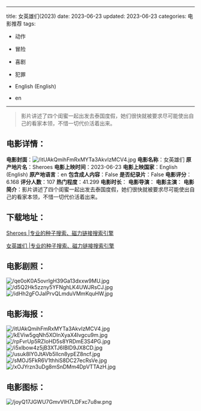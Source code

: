 
---
title: 女英雄们(2023)
date: 2023-06-23
updated: 2023-06-23
categories: 电影推荐
tags:
- 动作
- 冒险
- 喜剧
- 犯罪

- English (English)
- en
---


> 影片讲述了四个闺蜜一起出发去泰国度假，她们很快就被要求尽可能使出自己的看家本领，不惜一切代价活着出来。

## **电影详情**：

**电影封面**：<img src="https://image.tmdb.org/t/p/w200/itUAkQmihFmRxMYTa3AkvIzMCV4.jpg" alt="/itUAkQmihFmRxMYTa3AkvIzMCV4.jpg" title="/itUAkQmihFmRxMYTa3AkvIzMCV4.jpg">
**电影名称**：女英雄们
**原产地片名**：Sheroes
**电影上映时间**：2023-06-23
**电影上映国家**：English (English)
**原产地语言**：en
**包含成人内容**：False
**是否纪录片**：False
**电影评分**：6.168
**评分人数**：107
**热门程度**：41.299
**电影时长**：
**电影导演**：
**电影主演**：
**电影简介**：影片讲述了四个闺蜜一起出发去泰国度假，她们很快就被要求尽可能使出自己的看家本领，不惜一切代价活着出来。

## **下载地址**：
[Sheroes |专业的种子搜索、磁力链接搜索引擎](https://movie.amd794.com:2083/?search=Sheroes&ordering=&mode=match_phrase&page_size=10&page=1)

[女英雄们 |专业的种子搜索、磁力链接搜索引擎](https://movie.amd794.com:2083/?search=%E5%A5%B3%E8%8B%B1%E9%9B%84%E4%BB%AC&ordering=&mode=match_phrase&page_size=10&page=1)
 

## **电影剧照**：
<img src="https://image.tmdb.org/t/p/original/qe0oK0A5ovrlgH39Ga13dxxw9MU.jpg" alt="/qe0oK0A5ovrlgH39Ga13dxxw9MU.jpg" title="/qe0oK0A5ovrlgH39Ga13dxxw9MU.jpg"><img src="https://image.tmdb.org/t/p/original/d5Q2Hk5zzny5YFNghLK4UWJRsCJ.jpg" alt="/d5Q2Hk5zzny5YFNghLK4UWJRsCJ.jpg" title="/d5Q2Hk5zzny5YFNghLK4UWJRsCJ.jpg"><img src="https://image.tmdb.org/t/p/original/idHh2gFOJalPrvQLmduVMmKquHW.jpg" alt="/idHh2gFOJalPrvQLmduVMmKquHW.jpg" title="/idHh2gFOJalPrvQLmduVMmKquHW.jpg">

## **电影海报**：
<img src="https://image.tmdb.org/t/p/original/itUAkQmihFmRxMYTa3AkvIzMCV4.jpg" alt="/itUAkQmihFmRxMYTa3AkvIzMCV4.jpg" title="/itUAkQmihFmRxMYTa3AkvIzMCV4.jpg"><img src="https://image.tmdb.org/t/p/original/kEViw5gqNh5XOlnXyaX4Ivgcu9m.jpg" alt="/kEViw5gqNh5XOlnXyaX4Ivgcu9m.jpg" title="/kEViw5gqNh5XOlnXyaX4Ivgcu9m.jpg"><img src="https://image.tmdb.org/t/p/original/rpFvrUp5RZIoHD5s8YRDmE3S4PG.jpg" alt="/rpFvrUp5RZIoHD5s8YRDmE3S4PG.jpg" title="/rpFvrUp5RZIoHD5s8YRDmE3S4PG.jpg"><img src="https://image.tmdb.org/t/p/original/i5xlbow4z5jB3XTJ6IBID9JX8CD.jpg" alt="/i5xlbow4z5jB3XTJ6IBID9JX8CD.jpg" title="/i5xlbow4z5jB3XTJ6IBID9JX8CD.jpg"><img src="https://image.tmdb.org/t/p/original/usuk8IY0JtAVb5Ilcn8ypEZ8ncf.jpg" alt="/usuk8IY0JtAVb5Ilcn8ypEZ8ncf.jpg" title="/usuk8IY0JtAVb5Ilcn8ypEZ8ncf.jpg"><img src="https://image.tmdb.org/t/p/original/sMOJ5FkR6V1thhiS8DC27ecRsVe.jpg" alt="/sMOJ5FkR6V1thhiS8DC27ecRsVe.jpg" title="/sMOJ5FkR6V1thhiS8DC27ecRsVe.jpg"><img src="https://image.tmdb.org/t/p/original/xOJYrzn3uDg8mSnDMm4DpVTTAzH.jpg" alt="/xOJYrzn3uDg8mSnDMm4DpVTTAzH.jpg" title="/xOJYrzn3uDg8mSnDMm4DpVTTAzH.jpg">

## **电影图标**：
<img src="https://image.tmdb.org/t/p/original/joyQ17JGWU7GmvVlH7LDFxc7u8w.png" alt="/joyQ17JGWU7GmvVlH7LDFxc7u8w.png" title="/joyQ17JGWU7GmvVlH7LDFxc7u8w.png">
